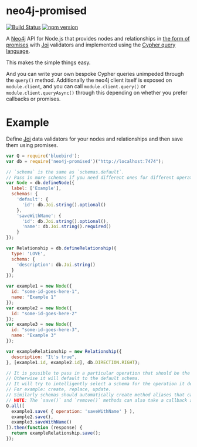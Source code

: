 neo4j-promised
==============

[![Build Status](https://travis-ci.org/sebinsua/neo4j-promised.png)](https://travis-ci.org/sebinsua/neo4j-promised) [![npm version](https://badge.fury.io/js/neo4j-promised.svg)](https://npmjs.org/package/neo4j-promised)

A [Neo4j](http://neo4j.com/) API for Node.js that provides nodes and relationships in [the form of promises](https://github.com/petkaantonov/bluebird) with [Joi](https://github.com/hapijs/joi) validators and implemented using the [Cypher query language](http://neo4j.com/developer/cypher-query-language/).

This makes the simple things easy.

And you can write your own bespoke Cypher queries unimpeded through the `query()` method. Additionally the neo4j client itself is exposed on `module.client`, and you can call `module.client.query()` or `module.client.queryAsync()` through this depending on whether you prefer callbacks or promises.

Example
=======

Define [Joi](https://github.com/hapijs/joi) data validators for your nodes and relationships and then save them using promises.

```javascript
var Q = require('bluebird');
var db = require('neo4j-promised')("http://localhost:7474");

// `schema` is the same as `schemas.default`.
// Pass in more schemas if you need different ones for different operations.
var Node = db.defineNode({
  label: ['Example'],
  schemas: {
    'default': {
      'id': db.Joi.string().optional()
    },
    'saveWithName': {
      'id': db.Joi.string().optional(),
      'name': db.Joi.string().required()
    }
});

var Relationship = db.defineRelationship({
  type: 'LOVE',
  schema: {
    'description': db.Joi.string()
  }
});

var example1 = new Node({
  id: "some-id-goes-here-1",
  name: "Example 1"
});
var example2 = new Node({
  id: "some-id-goes-here-2"
});
var example3 = new Node({
  id: "some-id-goes-here-3",
  name: "Example 3"
});

var exampleRelationship = new Relationship({
  description: "It's true",
}, [example1.id, example2.id], db.DIRECTION.RIGHT);

// It is possible to pass in a particular operation that should be the schema lookup.
// Otherwise it will default to the default schema.
// It will try to intelligently select a schema for the operation it detects is happening, too.
// For example: create, replace, update.
// Similarly schemas should automatically create method aliases that call save.
// NOTE: The `save()` and `remove()` methods can also take a callback after the options.
Q.all([
  example1.save( { operation: 'saveWithName' } ),
  example2.save(),
  example3.saveWithName()
]).then(function (response) {
  return exampleRelationship.save();
});
```
